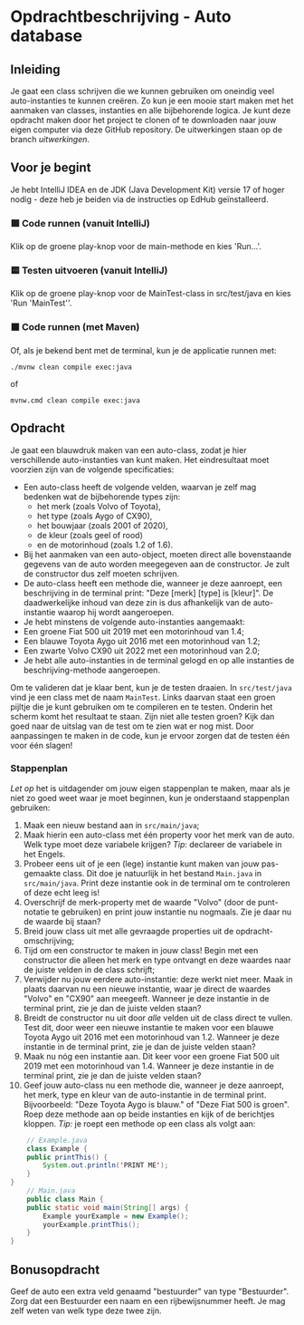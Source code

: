 # Opdrachtbeschrijving - Auto database

## Inleiding
Je gaat een class schrijven die we kunnen gebruiken om oneindig veel auto-instanties te kunnen creëren. Zo kun je een mooie start maken met het aanmaken van classes, instanties en alle bijbehorende logica. Je kunt deze opdracht maken door het project te clonen of te downloaden naar jouw eigen computer via deze GitHub repository. De uitwerkingen staan op de branch _uitwerkingen_.

## Voor je begint

Je hebt IntelliJ IDEA en de JDK (Java Development Kit) versie 17 of hoger nodig - deze heb je beiden via de instructies op EdHub geïnstalleerd.

### 🟩 Code runnen (vanuit IntelliJ)
Klik op de groene play-knop voor de main-methode en kies 'Run...'.
### 🟨 Testen uitvoeren (vanuit IntelliJ)
Klik op de groene play-knop voor de MainTest-class in src/test/java en kies 'Run 'MainTest''.
### ⬛ Code runnen (met Maven)
Of, als je bekend bent met de terminal, kun je de applicatie runnen met:
```shell
./mvnw clean compile exec:java
```
of
```shell
mvnw.cmd clean compile exec:java
```

## Opdracht
Je gaat een blauwdruk maken van een auto-class, zodat je hier verschillende auto-instanties van kunt maken. Het eindresultaat moet voorzien zijn van de volgende specificaties:
* Een auto-class heeft de volgende velden, waarvan je zelf mag bedenken wat de bijbehorende types zijn: 
  * het merk (zoals Volvo of Toyota), 
  * het type (zoals Aygo of CX90), 
  * het bouwjaar (zoals 2001 of 2020), 
  * de kleur (zoals geel of rood) 
  * en de motorinhoud (zoals 1.2 of 1.6).
* Bij het aanmaken van een auto-object, moeten direct alle bovenstaande gegevens van de auto worden meegegeven aan de constructor. Je zult de constructor dus zelf moeten schrijven.
* De auto-class heeft een methode die, wanneer je deze aanroept, een beschrijving in de terminal print: "Deze [merk] [type] is [kleur]". De daadwerkelijke inhoud van deze zin is dus afhankelijk van de auto-instantie waarop hij wordt aangeroepen.
* Je hebt minstens de volgende auto-instanties aangemaakt:  
* Een groene Fiat 500 uit 2019 met een motorinhoud van 1.4;  
* Een blauwe Toyota Aygo uit 2016 met een motorinhoud van 1.2;  
* Een zwarte Volvo CX90 uit 2022 met een motorinhoud van 2.0;
* Je hebt alle auto-instanties in de terminal gelogd en op alle instanties de beschrijving-methode aangeroepen.

Om te valideren dat je klaar bent, kun je de testen draaien. In `src/test/java` vind je een class met de naam `MainTest`. Links daarvan staat een groen pijltje die je kunt gebruiken om te compileren en te testen. Onderin het scherm komt het resultaat te staan. Zijn niet alle testen groen? Kijk dan goed naar de uitslag van de test om te zien wat er nog mist. Door aanpassingen te maken in de code, kun je ervoor zorgen dat de testen één voor één slagen!

### Stappenplan
_Let op_ het is uitdagender om jouw eigen stappenplan te maken, maar als je niet zo goed weet waar je moet beginnen, kun je onderstaand stappenplan gebruiken:
1. Maak een nieuw bestand aan in `src/main/java`;
2. Maak hierin een auto-class met één property voor het merk van de auto. Welk type moet deze variabele krijgen? 
_Tip_: declareer de variabele in het Engels.
3. Probeer eens uit of je een (lege) instantie kunt maken van jouw pas-gemaakte class. Dit doe je natuurlijk in het bestand `Main.java` in `src/main/java`. Print deze instantie ook in de terminal om te controleren of deze echt leeg is!
4. Overschrijf de merk-property met de waarde "Volvo" (door de punt-notatie te gebruiken) en print jouw instantie nu nogmaals. Zie je daar nu de waarde bij staan?
5. Breid jouw class uit met alle gevraagde properties uit de opdracht-omschrijving;
6. Tijd om een constructor te maken in jouw class! Begin met een constructor die alleen het merk en type ontvangt en deze waardes naar de juiste velden in de class schrijft;
7. Verwijder nu jouw eerdere auto-instantie: deze werkt niet meer. Maak in plaats daarvan nu een nieuwe instantie, waar je direct de waardes "Volvo" en "CX90" aan meegeeft. Wanneer je deze instantie in de terminal print, zie je dan de juiste velden staan?
8. Breidt de constructor nu uit door _alle_ velden uit de class direct te vullen. Test dit, door weer een nieuwe instantie te maken voor een blauwe Toyota Aygo uit 2016 met een motorinhoud van 1.2. Wanneer je deze instantie in de terminal print, zie je dan de juiste velden staan?
9. Maak nu nóg een instantie aan. Dit keer voor een groene Fiat 500 uit 2019 met een motorinhoud van 1.4. Wanneer je deze instantie in de terminal print, zie je dan de juiste velden staan?
10. Geef jouw auto-class nu een methode die, wanneer je deze aanroept, het merk, type en kleur van de auto-instantie in de terminal print. Bijvoorbeeld: "Deze Toyota Aygo is blauw." of "Deze Fiat 500 is groen". Roep deze methode aan op beide instanties en kijk of de berichtjes kloppen. 
_Tip:_ je roept een methode op een class als volgt aan:
```Java
    // Example.java
    class Example {
    public printThis() {
        System.out.println('PRINT ME');
    }
}
    // Main.java
    public class Main {
    public static void main(String[] args) {
        Example yourExample = new Example();
        yourExample.printThis();
    }
}
```

## Bonusopdracht

Geef de auto een extra veld genaamd "bestuurder" van type "Bestuurder". 
Zorg dat een Bestuurder een naam en een rijbewijsnummer heeft. 
Je mag zelf weten van welk type deze twee zijn.